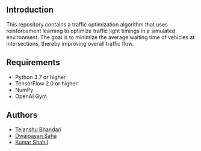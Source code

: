 ## Introduction
This repository contains a traffic optimization algorithm that uses reinforcement learning to optimize traffic light timings in a simulated environment. The goal is to minimize the average waiting time of vehicles at intersections, thereby improving overall traffic flow.
## Requirements
- Python 3.7 or higher
- TensorFlow 2.0 or higher
- NumPy
- OpenAI Gym
## Authors
- [Tejanshu Bhandari](https://github.com/TLxGHOST)
- [Dwaipayan Saha](https://github.com/VaricelaZoster)
- [Kumar Shahil](https://github.com/hithisthat)
